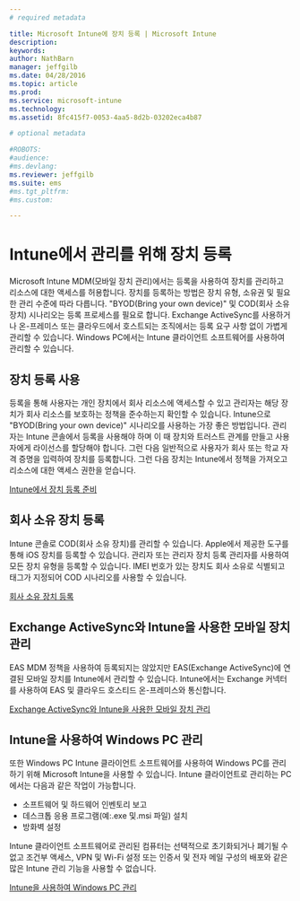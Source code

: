 ```yaml
---
# required metadata

title: Microsoft Intune에 장치 등록 | Microsoft Intune
description:
keywords:
author: NathBarn
manager: jeffgilb
ms.date: 04/28/2016
ms.topic: article
ms.prod:
ms.service: microsoft-intune
ms.technology:
ms.assetid: 8fc415f7-0053-4aa5-8d2b-03202eca4b87

# optional metadata

#ROBOTS:
#audience:
#ms.devlang:
ms.reviewer: jeffgilb
ms.suite: ems
#ms.tgt_pltfrm:
#ms.custom:

---
```


# Intune에서 관리를 위해 장치 등록
Microsoft Intune MDM(모바일 장치 관리)에서는 등록을 사용하여 장치를 관리하고 리소스에 대한 액세스를 허용합니다. 장치를 등록하는 방법은 장치 유형, 소유권 및 필요한 관리 수준에 따라 다릅니다. "BYOD(Bring your own device)" 및 COD(회사 소유 장치) 시나리오는 등록 프로세스를 필요로 합니다. Exchange ActiveSync를 사용하거나 온-프레미스 또는 클라우드에서 호스트되는 조직에서는 등록 요구 사항 없이 가볍게 관리할 수 있습니다. Windows PC에서는 Intune 클라이언트 소프트웨어를 사용하여 관리할 수 있습니다.

## 장치 등록 사용  
 등록을 통해 사용자는 개인 장치에서 회사 리소스에 액세스할 수 있고 관리자는 해당 장치가 회사 리소스를 보호하는 정책을 준수하는지 확인할 수 있습니다. Intune으로 "BYOD(Bring your own device)" 시나리오를 사용하는 가장 좋은 방법입니다. 관리자는 Intune 콘솔에서 등록을 사용해야 하며 이 때 장치와 트러스트 관계를 만들고 사용자에게 라이선스를 할당해야 합니다. 그런 다음 일반적으로 사용자가 회사 또는 학교 자격 증명을 입력하여 장치를 등록합니다. 그런 다음 장치는 Intune에서 정책을 가져오고 리소스에 대한 액세스 권한을 얻습니다.

[Intune에서 장치 등록 준비](get-ready-to-enroll-devices-in-microsoft-intune.md)

## 회사 소유 장치 등록
Intune 콘솔로 COD(회사 소유 장치)를 관리할 수 있습니다. Apple에서 제공한 도구를 통해 iOS 장치를 등록할 수 있습니다. 관리자 또는 관리자 장치 등록 관리자를 사용하여 모든 장치 유형을 등록할 수 있습니다. IMEI 번호가 있는 장치도 회사 소유로 식별되고 태그가 지정되어 COD 시나리오를 사용할 수 있습니다.

[회사 소유 장치 등록](manage-corporate-owned-devices.md)

## Exchange ActiveSync와 Intune을 사용한 모바일 장치 관리
EAS MDM 정책을 사용하여 등록되지는 않았지만 EAS(Exchange ActiveSync)에 연결된 모바일 장치를 Intune에서 관리할 수 있습니다. Intune에서는 Exchange 커넥터를 사용하여 EAS 및 클라우드 호스티드 온-프레미스와 통신합니다.



[Exchange ActiveSync와 Intune을 사용한 모바일 장치 관리](mobile-device-management-with-exchange-activesync-and-microsoft-intune.md)


## Intune을 사용하여 Windows PC 관리  
또한 Windows PC Intune 클라이언트 소프트웨어를 사용하여 Windows PC를 관리하기 위해 Microsoft Intune을 사용할 수 있습니다. Intune 클라이언트로 관리하는 PC에서는 다음과 같은 작업이 가능합니다.

 - 소프트웨어 및 하드웨어 인벤토리 보고
 - 데스크톱 응용 프로그램(예:.exe 및.msi 파일) 설치
 - 방화벽 설정

Intune 클라이언트 소프트웨어로 관리된 컴퓨터는 선택적으로 초기화되거나 폐기될 수 없고 조건부 액세스, VPN 및 Wi-Fi 설정 또는 인증서 및 전자 메일 구성의 배포와 같은 많은 Intune 관리 기능을 사용할 수 없습니다.

[Intune을 사용하여 Windows PC 관리](manage-windows-pcs-with-microsoft-intune.md)


<!--HONumber=May16_HO1-->


